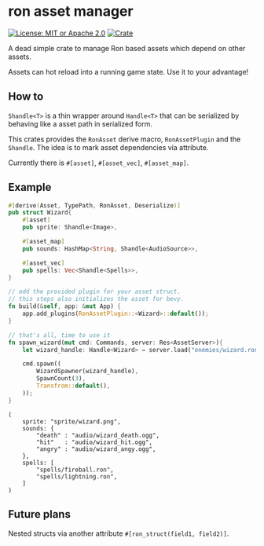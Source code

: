 # ron asset manager

[![License: MIT or Apache 2.0](https://img.shields.io/badge/License-MIT%20or%20Apache2-blue.svg)](./LICENSE)
[![Crate](https://img.shields.io/crates/v/bevy_enoki.svg)](https://crates.io/crates/ron_asset_manager)

A dead simple crate to manage Ron based assets which depend
on other assets.

Assets can hot reload into a running game state. Use it to your
advantage!

## How to

`Shandle<T>` is a thin wrapper around `Handle<T>` that can be serialized by
behaving like a asset path in serialized form.

This crates provides the `RonAsset` derive macro, `RonAssetPlugin` and the `Shandle`.
The idea is to mark asset dependencies via attribute.

Currently there is `#[asset]`, `#[asset_vec]`, `#[asset_map]`.

## Example

```rust
#[derive(Asset, TypePath, RonAsset, Deserialize)]
pub struct Wizard{
    #[asset]
    pub sprite: Shandle<Image>,

    #[asset_map]
    pub sounds: HashMap<String, Shandle<AudioSource>>,

    #[asset_vec]
    pub spells: Vec<Shandle<Spells>>,
}

// add the provided plugin for your asset struct.
// this steps also initializes the asset for bevy.
fn build(&self, app: &mut App) {
    app.add_plugins(RonAssetPlugin::<Wizard>::default());
}

// that's all, time to use it
fn spawn_wizard(mut cmd: Commands, server: Res<AssetServer>){
    let wizard_handle: Handle<Wizard> = server.load("enemies/wizard.ron")

    cmd.spawn((
        WizardSpawner(wizard_handle),
        SpawnCount(3),
        Transfrom::default(),
    ));
}

```

```ron
(
    sprite: "sprite/wizard.png",
    sounds: {
        "death" : "audio/wizard_death.ogg",
        "hit"   : "audio/wizard_hit.ogg",
        "angry" : "audio/wizard_angy.ogg",
    },
    spells: [
        "spells/fireball.ron",
        "spells/lightning.ron",
    ]
)
```

## Future plans

Nested structs via another attribute `#[ron_struct(field1, field2)]`.
